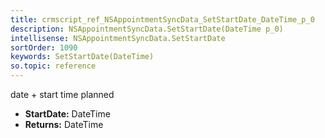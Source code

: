 ```yaml
---
title: crmscript_ref_NSAppointmentSyncData_SetStartDate_DateTime_p_0
description: NSAppointmentSyncData.SetStartDate(DateTime p_0)
intellisense: NSAppointmentSyncData.SetStartDate
sortOrder: 1090
keywords: SetStartDate(DateTime)
so.topic: reference
---
```



date + start time planned



* **StartDate:** DateTime
* **Returns:** DateTime


